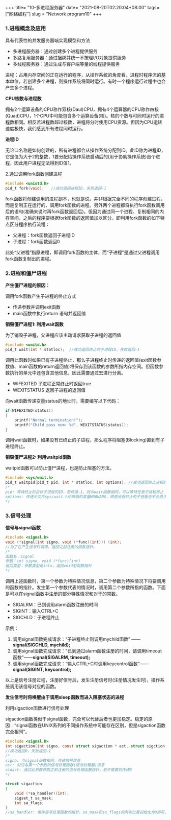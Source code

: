 +++
title= "10-多进程服务器"
date= "2021-08-20T02:20:04+08:00"
tags= ["网络编程"]
slug = "Network program10"
+++

### 1.进程概念及应用

具有代表性的并发服务器端实现模型和方法

- 多进程服务器：通过创建多个进程提供服务
- 多路复用服务器：通过捆绑并统一不按理I/O对象提供服务
- 多线程服务器：通过生成与客户端等量的线程提供服务

进程：占用内存空间的正在运行的程序，从操作系统的角度看，进程时程序流的基本单位，若创建多个进程，则操作系统将同时运行。有时一个程序运行过程中也会产生多个进程。

**CPU核数与进程数**

拥有2个运算设备的CPU称作双核(Daul)CPU，拥有4个运算器的CPU称作四核(Quad)CPU，1个CPU中可能包含多个运算设备(核)。核的个数与可同时运行的进程数相同。相反若进程数超过核数，进程将分时使用CPU资源。但因为CPU运转速度极快，我们感到所有进程同时运行。

**进程ID**

无论口名称是如何创建的，所有进程都会从操作系统分配到ID。此ID称为进程ID，它是值为大于2的整数，1要分配给操作系统启动后的(用于协助操作系统)首个进程，因此用户进程无法得到ID值1。

2.通过调用fork函数创建进程

```c
#include <unistd.h>
pid_t fork(void);	//成功返回进程ID，失败返回-1
```

fork函数将创建调用的进程副本，也就是说，并非根据完全不同的程序创建进程，而是复制正在运行的、调用fork函数的进程。另外两个进程都将执行fork函数调用后的语句(准确来说时再fork函数返回后)。但因为通过同一个进程、复制相同的内存空间，之后的程序要根据fork函数的返回值加以区分。即利用fork函数的如下特点区分程序执行流程：

- 父进程：fork函数返回子进程ID
- 子进程：fork函数返回0

此处“父进程”指原进程，即调用fork函数的主体，而“子进程”是通过父进程调用fork函数复制出的进程。

### 2.进程和僵尸进程

**产生僵尸进程的原因：**

调用fork函数产生子进程的终止方式

- 传递参数并调用exit函数
- main函数中执行return 语句并返回值

**销毁僵尸进程1: 利用wait函数**

为了销毁子进程，父进程应该主动请求获取子进程的返回值

```c
#include <unitd.h>
pid_t wait(int * statloc);	//成功返回终止的子进程ID，失败返回-1
```

调用此函数时如果已有子进程终止，那么子进程终止时传递的返回值(exit函数参数值、main函数的return返回值)将保存到该函数的参数所指内存空间。但函数参数执行的单元中还包含其他信息，因此需要通过宏进行分离。

- WIFEXITED 子进程正常终止时返回true
- WEXITSTATUS 返回子进程的返回值

向wait函数传递变量status的地址时，需要编写以下代码：

```c
if(WIFEXITED(status))
{
    printf("Normal termination!");
    printf("Child pass num: %d", WEXITSTATUS(status));
}
```

调用wait函数时，如果没有已终止的子进程，那么程序将阻塞(Blocking)直到有子进程终止。

**销毁僵尸进程2: 利用waitpid函数**

waitpid函数可以防止僵尸进程，也是防止阻塞的方法。

```c
#include <sys/wait.h>
pid_t waitpid(pid_t pid, int * statloc, int options); //成功返回终止进程的ID(或0)，失败返回-1
/*
pid: 等待终止的目标子进程的ID，若传递-1，则与wait函数相同，可以等待任意子进程终止
options: 传递头文件sys/wait.h中声明的常量WNOHANG，即使没有终止的子进程也不会进入阻塞状态，而是返回0并退出函数
*/
```

### 3.信号处理

**信号与signal函数**

```c
#include <signal.h>
void (*signal(int signo, void (*func)(int))) (int);
//为了在产生信号时调用，返回之前注册的函数指针。
/*
函数名：signal
参数：int signo, void (*func)(int)
返回类型：参数类型是intx，返回void型函数指针
*/
```

调用上述函数时，第一个参数为特殊情况信息，第二个参数为特殊情况下将要调用的函数的指针。发生第一个参数代表的情况时，调用第二个参数所指的函数。下面是可以在signal函数中注册的部分特殊情况和对于的常数。

- SIGALRM：已到调用alarm函数注册的时间
- SIGINT：输入CTRL+C
- SIGCHLD：子进程终止

示例：

1. 调用signal函数完成请求：“子进程终止则调用mychild函数” ——**signal(SIGCHLD, mychild);**
2. 调用signal函数完成请求："已到通过alarm函数注册的时间，请调用timeout函数"——**signal(SIGALRM, timeout);**
3. 调用signal函数完成请求：“输入CTRL+C时调用keycontrol函数”——**signal(SIGINT, keycontrol);**

以上是信号注册过程，注册好信号后，发生注册信号时(注册情况发生时)，操作系统调用该信号对应的函数。

**发生信号时将唤醒由于调用sleep函数而进入阻塞状态的进程**

利用sigaction函数进行信号处理

sigaction函数类似于signal函数，完全可以代替后者也更加稳定。稳定的原因：“signal函数在UNIX系列的不同操作系统中可能存在区别，但是sigaction函数完全相同”。

```c
#include <signal.h>
int sigaction(int signo, const struct sigaction * act, struct sigction * oldact);
//成功返回0，失败返回-1
/*
signo: 与signal函数相同，传递信号信息
act: 对应与第一个参数的信号处理函数(信号处理器)信息
oldact: 通过此参数获取之前注册的信号处理函数指针，若不需要则传递0
*/
```

```c
struct sigaction
{
    void (*sa_handler)(int);
    sigset_t sa_mask;
    int sa_flags;
}
//sa_handler: 保存信号处理函数的指针，sa_mask和sa_flags的所有位君初始化为0即可，它们用于指定信号相关选项和特性。
```
